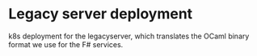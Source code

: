 # Legacy server deployment

k8s deployment for the legacyserver, which translates the OCaml binary format we use
for the F# services.
